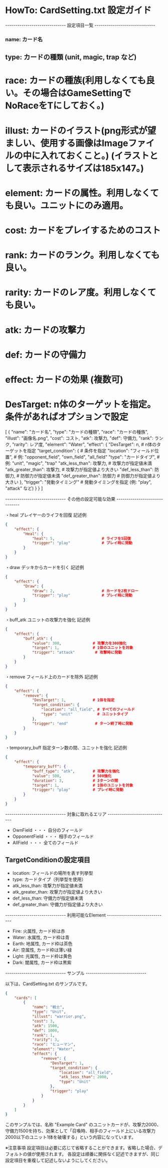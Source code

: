 
# HowTo: CardSetting.txt 設定ガイド

------------------------------ 設定項目一覧 ------------------------------

### name: カード名
## type: カードの種類 (unit, magic, trap など)
# race: カードの種族(利用しなくても良い。その場合はGameSettingでNoRaceをTにしておく。)
# illust: カードのイラスト(png形式が望ましい、使用する画像はImageファイルの中に入れておくこと。) (イラストとして表示されるサイズは185x147。)
# element: カードの属性。利用しなくても良い。ユニットにのみ適用。
# cost: カードをプレイするためのコスト
# rank: カードのランク。利用しなくても良い。
# rarity: カードのレア度。利用しなくても良い。
# atk: カードの攻撃力
# def: カードの守備力
# effect: カードの効果 (複数可)
# DesTarget: n体のターゲットを指定。条件があればオプションで設定

[
    {
        "name": "カード名",
        "type": "カードの種類",
        "race": "カードの種族",
        "illust": "画像名.png",
        "cost": コスト,
        "atk": 攻撃力,
        "def": 守備力,
        "rank": ランク,
        "rarity": レア度,
        "element": "Water",
        "effect": {
            "DesTarget": n,                  # n体のターゲットを指定
            "target_condition": {            # 条件を指定
                "location": "フィールド位置", # 例: "opponent_field", "own_field", "all_field"
                "type": "カードタイプ",       # 例: "unit", "magic", "trap"
                "atk_less_than": 攻撃力,      # 攻撃力が指定値未満
                "atk_greater_than": 攻撃力,   # 攻撃力が指定値より大きい
                "def_less_than": 防御力,      # 防御力が指定値未満
                "def_greater_than": 防御力    # 防御力が指定値より大きい
            },
            "trigger": "発動タイミング"       # 発動タイミングを指定 (例: "play", "attack" など)
        }
    }
]

------------------------------ その他の設定可能な効果 ------------------------------

・heal  プレイヤーのライフを回復
記述例

```json
{
    "effect": {
        "Heal": {
            "heal": 5,                     # ライフを5回復
            "trigger": "play"              # プレイ時に発動
        }
    }
}
```

・draw  デッキからカードを引く
記述例

```json
{
    "effect": {
        "Draw": {
            "draw": 2,                     # カードを2枚ドロー
            "trigger": "play"              # プレイ時に発動
        }
    }
}
```

・buff_atk  ユニットの攻撃力を強化
記述例

```json
{
    "effect": {
        "buff_atk": {
            "value": 300,              # 攻撃力を300強化
            "target": 1,               # 1体のユニットを対象
            "trigger": "attack"         # 攻撃時に発動
        }
    }
}
```

・remove  フィールド上のカードを除外
記述例

```json
{
    "effect": {
        "remove": {
            "DesTarget": 1,            # 1体を指定
            "target_condition": {
                "location": "all_field", # すべてのフィールド
                "type": "unit"           # ユニットタイプ
            },
            "trigger": "end"            # ターン終了時に発動
        }
    }
}
```

・temporary_buff  指定ターン数の間、ユニットを強化
記述例

```json
{
    "effect": {
        "temporary_buff": {
            "buff_type": "atk",        # 攻撃力を強化
            "value": 500,              # 500強化
            "duration": 3,             # 3ターンの間
            "target": 1,               # 1体のユニットを対象
            "trigger": "play"          # プレイ時に発動
        }
    }
}
```

------------------------------ 対象に取れるエリア ------------------------------

- OwnField        ・・・ 自分のフィールド
- OpponentField   ・・・ 相手のフィールド
- AllField        ・・・ 全てのフィールド

## TargetConditionの設定項目 ##

- location:     フィールドの場所を表す列挙型
- type:         カードタイプ（列挙型を使用）
- atk_less_than: 攻撃力が指定値未満
- atk_greater_than: 攻撃力が指定値より大きい
- def_less_than: 守備力が指定値未満
- def_greater_than: 守備力が指定値より大きい

------------------------------ 利用可能なElement ------------------------------

- Fire:  火属性, カード枠は赤
- Water:  水属性, カード枠は青
- Earth:  地属性, カード枠は茶色
- Air:    空属性, カード枠は薄い緑
- Light:  光属性, カード枠は黄色
- Dark:   闇属性, カード枠は黒紫

------------------------------ サンプル ------------------------------

以下は、CardSetting.txt のサンプルです。

```json
{
    "cards": [
        {
            "name": "戦士",
            "type": "Unit",
            "illust": "warrior.png",
            "cost": 3,
            "atk": 1500,
            "def": 1000,
            "rank": 1,
            "rarity": 3,
            "race": "ヒューマン",
            "element": "Water",
            "effect": {
                "remove": {
                    "DesTarget": 1,
                    "target_condition": {
                        "location": "all_field",
                        "atk_less_than": 2000,
                        "type": "Unit"
                    },
                    "trigger": "play"
                }
            }
        }
    ]
}
```

このサンプルでは、名称 "Example Card" のユニットカードが、攻撃力2000、守備力1500を持ち、効果として「召喚時、相手のフィールド上にいる攻撃力2000以下のユニット1体を破壊する」という内容になっています。

※注意事項 
設定項目は必要に応じて省略することができます。省略した場合、デフォルトの値が使用されます。 
各設定は順番に関係なく記述できますが、同じ設定項目を重複して記述しないようにしてください。
